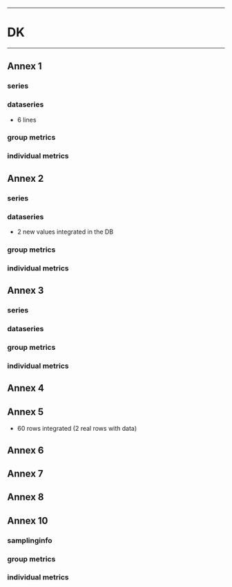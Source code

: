 -----------------------------------------------------------
# DK
-----------------------------------------------------------

## Annex 1

### series

### dataseries
* 6 lines


### group metrics


### individual metrics

## Annex 2

### series

### dataseries
* 2 new values integrated in the DB

### group metrics


### individual metrics



## Annex 3

### series

### dataseries


### group metrics


### individual metrics



## Annex 4



## Annex 5

* 60 rows integrated (2 real rows with data)



## Annex 6



## Annex 7



## Annex 8



## Annex 10

### samplinginfo


### group metrics


### individual metrics

